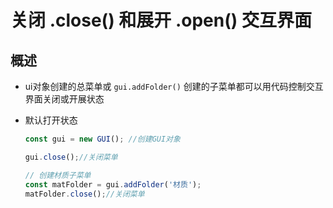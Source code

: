 # 关闭 .close() 和展开 .open() 交互界面

## 概述

+ ui对象创建的总菜单或 `gui.addFolder()` 创建的子菜单都可以用代码控制交互界面关闭或开展状态

+ 默认打开状态

  ```js
  const gui = new GUI(); //创建GUI对象

  gui.close();//关闭菜单
  ```

  ```js
  // 创建材质子菜单
  const matFolder = gui.addFolder('材质');
  matFolder.close();//关闭菜单
  ```
